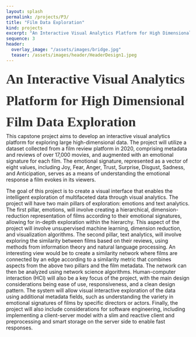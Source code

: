 ```yaml
---
layout: splash
permalink: /projects/P3/
title: "Film Data Exploration"
kind: projects
excerpt: "An Interactive Visual Analytics Platform for High Dimensional Film Data Exploration"
sequence: 3
header: 
  overlay_image: "/assets/images/bridge.jpg"
  teaser: /assets/images/header/HeaderDesign1.jpeg
---
```


<div style="font-family:Karla; font-size:2.3rem; color:#303030;line-height:1.6;">  <b> An Interactive Visual Analytics Platform for High Dimensional Film Data Exploration </b></div>    
This capstone project aims to develop an interactive visual analytics platform for exploring large high-dimensional data. The project will utilize a dataset collected from a film review platform in 2020, comprising metadata and reviews of over 17,000 movies, and augmented with an emotional signature for each film. The emotional signature, represented as a vector of eight values, including Joy, Fear, Anger, Trust, Surprise, Disgust, Sadness, and Anticipation, serves as a means of understanding the emotional response a film evokes in its viewers.

The goal of this project is to create a visual interface that enables the intelligent exploration of multifaceted data through visual analytics. 
The project will have two main pillars of exploration: emotions and text analytics.
The first pillar, emotions, will involve creating a hierarchical, dimension-reduction representation of films according to their emotional signatures, allowing for in-depth exploration within the hierarchy. This aspect of the project will involve unsupervised machine learning, dimension reduction, and visualization algorithms.
The second pillar, text analytics, will involve exploring the similarity between films based on their reviews, using methods from information theory and natural language processing.
An interesting view would be to create a similarity network where films are connected by an edge according to a similarity metric that combines aspects from the above two pillars and the film metadata. The network can then be analyzed using network science algorithms. 
Human-computer interaction (HCI) will also be a key focus of the project, with the main design considerations being ease of use, responsiveness, and a clean design pattern. The system will allow visual interactive exploration of the data using additional metadata fields, such as understanding the variety in emotional signatures of films by specific directors or actors.
Finally, the project will also include considerations for software engineering, including implementing a client-server model with a slim and reactive client and preprocessing and smart storage on the server side to enable fast responses.



